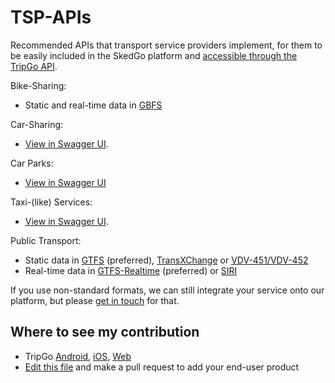 # TSP-APIs

Recommended APIs that transport service providers implement, for them to be easily included in the SkedGo platform and [accessible through the TripGo API](https://developer.tripgo.com).

Bike-Sharing:

- Static and real-time data in [GBFS](https://github.com/NABSA/gbfs)

Car-Sharing:

- [View in Swagger UI](http://petstore.swagger.io/?url=https://raw.githubusercontent.com/skedgo/TSP-APIs/master/car-share.swagger.yaml).

Car Parks:

- [View in Swagger UI](http://petstore.swagger.io/?url=https://raw.githubusercontent.com/skedgo/TSP-APIs/master/car-park.swagger.yaml)

Taxi-(like) Services:

- [View in Swagger UI](http://petstore.swagger.io/?url=https://raw.githubusercontent.com/skedgo/TSP-APIs/master/taxi.swagger.yaml).

Public Transport:

- Static data in [GTFS](https://developers.google.com/transit/gtfs/reference/) (preferred), [TransXChange](http://naptan.dft.gov.uk/transxchange/) or [VDV-451/VDV-452](http://gdal.org/drv_vdv.html)
- Real-time data in [GTFS-Realtime](https://developers.google.com/transit/gtfs-realtime/reference/) (preferred) or [SIRI](http://user47094.vs.easily.co.uk/siri/)

If you use non-standard formats, we can still integrate your service onto our platform, but please [get in touch](mailto:api@tripgo.com) for that.

## Where to see my contribution

* TripGo [Android](https://play.google.com/store/apps/details?id=com.buzzhives.android.tripplanner), [iOS](https://itunes.apple.com/app/tripgo/id533630842), [Web](https://tripgo.com/)
* [Edit this file](https://github.com/skedgo/tripgo.connect/edit/master/README.md) and make a pull request to add your end-user product
